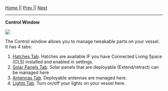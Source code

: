 [Home ](https://github.com/PapaJoesSoup/ShipManifest/wiki)|| [Prev ](https://github.com/PapaJoesSoup/ShipManifest/wiki/1.5---Roster-Window)|| [Next](https://github.com/PapaJoesSoup/ShipManifest/wiki/1.6.1-Hatches-Tab)
***
**Control Window**

![](http://i.imgur.com/hoK0gKq.png)

The Control window allows you to manage tweakable parts on your vessel.  It has 4 tabs:

1.  [Hatches Tab](https://github.com/PapaJoesSoup/ShipManifest/wiki/1.6.1-Hatches-Tab).  Hatches are available IF you have Connected Living Space (CLS) installed and enabled in settings.
2.  [Solar Panels Tab](https://github.com/PapaJoesSoup/ShipManifest/wiki/1.6.2-Solar-Panels-Tab).  Solar panels that are deployable (Extend/retract) can be managed here
3.  [Antennas Tab](https://github.com/PapaJoesSoup/ShipManifest/wiki/1.6.3-Antennas-Tab).  Deployable antennas are managed here.
4.  [Lights Tab](https://github.com/PapaJoesSoup/ShipManifest/wiki/1.6.4-Lights-Tab).  Turn on/off your lights on your vessel here.